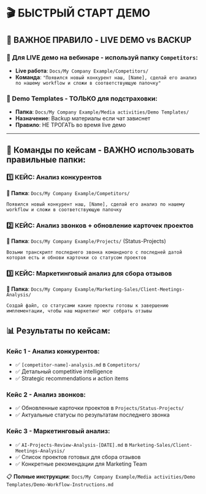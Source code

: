 # 🎬 БЫСТРЫЙ СТАРТ ДЕМО

## 🚨 **ВАЖНОЕ ПРАВИЛО - LIVE DEMO vs BACKUP**

### **📁 Для LIVE демо на вебинаре - используй папку `Competitors`**:
- **Live работа**: `Docs/My Company Example/Competitors/` 
- **Команда**: `"Появился новый конкурент наш, [Name], сделай его анализ по нашему workflow и сложи в соответствующую папочку"`

### **📁 Demo Templates - ТОЛЬКО для подстраховки**:
- **Папка**: `Docs/My Company Example/Media activities/Demo Templates/`
- **Назначение**: Backup материалы если чат зависнет
- **Правило**: НЕ ТРОГАТЬ во время live демо

---

## 🎯 **Команды по кейсам - ВАЖНО использовать правильные папки:**

### 1️⃣ **КЕЙС: Анализ конкурентов**
**📁 Папка**: `Docs/My Company Example/Competitors/`
```
Появился новый конкурент наш, [Name], сделай его анализ по нашему workflow и сложи в соответствующую папочку
```

### 2️⃣ **КЕЙС: Анализ звонков + обновление карточек проектов**
**📁 Папка**: `Docs/My Company Example/Projects/` (Status-Projects)
```
Возьми транскрипт последнего звонка командного с последней датой которая есть и обнови карточки со статусом проектов
```

### 3️⃣ **КЕЙС: Маркетинговый анализ для сбора отзывов**
**📁 Папка**: `Docs/My Company Example/Marketing-Sales/Client-Meetings-Analysis/`
```
Создай файл, со статусами какие проекты готовы к завершению имплементации, чтобы наш маркетинг мог собрать отзывы
```

## 📊 **Результаты по кейсам:**

### **Кейс 1 - Анализ конкурентов**:
- ✅ `[competitor-name]-analysis.md` в `Competitors/`
- ✅ Детальный competitive intelligence
- ✅ Strategic recommendations и action items

### **Кейс 2 - Анализ звонков**:
- ✅ Обновленные карточки проектов в `Projects/Status-Projects/`
- ✅ Актуальные статусы по результатам последнего звонка

### **Кейс 3 - Маркетинговый анализ**:
- ✅ `AI-Projects-Review-Analysis-[DATE].md` в `Marketing-Sales/Client-Meetings-Analysis/`
- ✅ Список проектов готовых для сбора отзывов
- ✅ Конкретные рекомендации для Marketing Team

📋 **Полные инструкции**: `Docs/My Company Example/Media activities/Demo Templates/Demo-Workflow-Instructions.md`
